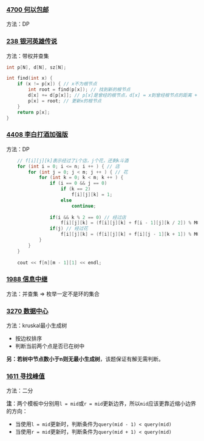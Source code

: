 ### [4700 何以包邮](https://www.acwing.com/problem/content/4703/)

方法：DP



### [238 银河英雄传说](https://www.acwing.com/problem/content/240/)

方法：带权并查集

```cpp
int p[N], d[N], sz[N];

int find(int x) {
    if (x != p[x]) { // x不为根节点
        int root = find(p[x]); // 找到新的根节点
        d[x] += d[p[x]]; // p[x]是曾经的根节点，d[x] = x到曾经根节点的距离 + 曾经根节点到新节点的距离 ==> d[x] = d[x] + d[p[x]]
        p[x] = root; // 更新x的根节点
    }
    return p[x];
}
```



### [4408 李白打酒加强版](https://www.acwing.com/problem/content/4411/)

方法：DP

```cpp
    // f[i][j][k]表示经过了i个店，j个花，还剩k斗酒
	for (int i = 0; i <= n; i ++ ) { // 店
        for (int j = 0; j < m; j ++ ) { // 花
            for (int k = 0; k < m; k ++ ) {
                if (i == 0 && j == 0)
                    if (k == 2)
                        f[i][j][k] = 1;
                    else
                        continue;
                
                if(i && k % 2 == 0) // 经过店
                    f[i][j][k] = (f[i][j][k] + f[i - 1][j][k / 2]) % MOD;
                if(j) // 经过花
                    f[i][j][k] = (f[i][j][k] + f[i][j - 1][k + 1]) % MOD;
            }
        }
    }
    
    cout << f[n][m - 1][1] << endl;
```



### [1988 信息中继](https://www.acwing.com/problem/content/1979/)

方法：并查集 => 枚举一定不是环的集合



### [3270 数据中心](https://www.acwing.com/problem/content/1979/)

方法：kruskal最小生成树

- 按边权排序
- 判断当前两个点是否已在树中

**另：若树中节点数小于n则无最小生成树**，该题保证有解无需判断。





### [1611 寻找峰值](https://www.acwing.com/problem/content/1613/)

方法：二分

**注**：两个模板中分别用`l = mid`或`r = mid`更新边界，所以`mid`应该更靠近缩小边界的方向：

- 当使用`l = mid`更新时，判断条件为`query(mid - 1) < query(mid)`
- 当使用`r = mid`更新时，判断条件为`query(mid + 1) < query(mid)`